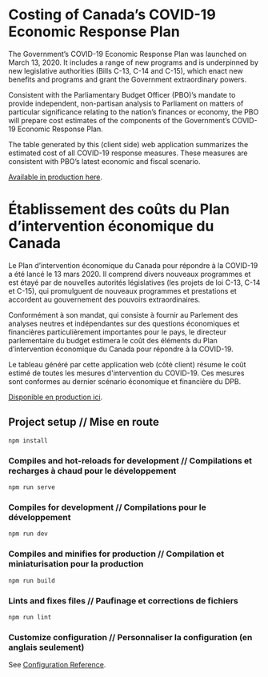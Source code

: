# Costing of Canada’s COVID-19 Economic Response Plan
The Government’s COVID-19 Economic Response Plan was launched on March 13, 2020.  It includes a range of new programs and is underpinned by new legislative authorities (Bills C-13, C-14 and C-15), which enact new benefits and programs and grant the Government extraordinary powers.

Consistent with the Parliamentary Budget Officer (PBO)’s mandate to provide independent, non-partisan analysis to Parliament on matters of particular significance relating to the nation’s finances or economy, the PBO will prepare cost estimates of the components of the Government’s COVID-19 Economic Response Plan.

The table generated by this (client side) web application summarizes the estimated cost of all COVID-19 response measures. These measures are consistent with PBO’s latest economic and fiscal scenario.

[Available in production here](https://www.pbo-dpb.gc.ca/en/covid-19).


# Établissement des coûts du Plan d’intervention économique du Canada
Le Plan d’intervention économique du Canada pour répondre à la COVID-19 a été lancé le 13 mars 2020. Il comprend divers nouveaux programmes et est étayé par de nouvelles autorités législatives (les projets de loi C-13, C-14 et C-15), qui promulguent de nouveaux programmes et prestations et accordent au gouvernement des pouvoirs extraordinaires.

Conformément à son mandat, qui consiste à fournir au Parlement des analyses neutres et indépendantes sur des questions économiques et financières particulièrement importantes pour le pays, le directeur parlementaire du budget estimera le coût des éléments du Plan d’intervention économique du Canada pour répondre à la COVID-19.

Le tableau généré par cette application web (côté client) résume le coût estimé de toutes les mesures d'intervention du COVID-19. Ces mesures sont conformes au dernier scénario économique et financière du DPB.

[Disponible en production  ici](https://www.pbo-dpb.gc.ca/fr/covid-19).


## Project setup // Mise en route
```
npm install
```

### Compiles and hot-reloads for development // Compilations et recharges à chaud pour le développement
```
npm run serve
```

### Compiles for development // Compilations pour le développement
```
npm run dev
```

### Compiles and minifies for production // Compilation et miniaturisation pour la production
```
npm run build
```

### Lints and fixes files // Paufinage et corrections de fichiers
```
npm run lint
```

### Customize configuration // Personnaliser la configuration (en anglais seulement)
See [Configuration Reference](https://cli.vuejs.org/config/).
